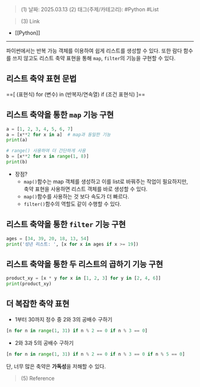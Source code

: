 >(1) 날짜: 2025.03.13
>(2) 태그(주제/카테고리): #Python #List 

>(3) Link
- [[Python]]
---

파이썬에서는 반복 가능 객체를 이용하여 쉽게 리스트를 생성할 수 있다. 또한 람다 함수를 쓰지 않고도 리스트 축약 표현을 통해 `map`, `filter`의 기능을 구현할 수 있다.

## 리스트 축약 표현 문법
==[ (표현식) for (변수) in (반복자/연속열) if (조건 표현식) ]==

## 리스트 축약을 통한 `map` 기능 구현
``` python
a = [1, 2, 3, 4, 5, 6, 7]
a = [x**2 for x in a]  # map과 동일한 기능
print(a)

# range() 사용하여 더 간단하게 사용
b = [x**2 for x in range(1, 8)]
print(b)
```

- 장점?
	- `map()`함수는 map 객체를 생성하고 이를 list로 바꿔주는 작업이 필요하지만, 축약 표현을 사용하면 리스트 객체를 바로 생성할 수 있다.
	- `map()`함수를 사용하는 것 보다 속도가 더 빠르다.
	- `filter()`함수의 역할도 같이 수행할 수 있다.

## 리스트 축약을 통한 `filter` 기능 구현
``` python
ages = [34, 39, 20, 18, 13, 54]
print('성년 리스트: ', [x for x in ages if x >= 19])
```

## 리스트 축약을 통한 두 리스트의 곱하기 기능 구현
``` python
product_xy = [x * y for x in [1, 2, 3] for y in [2, 4, 6]]
print(product_xy)
```

## 더 복잡한 축약 표현
- 1부터 30까지 정수 중 2와 3의 공배수 구하기
``` python
[n for n in range(1, 31) if n % 2 == 0 if n % 3 == 0]
```

- 2와 3과 5의 공배수 구하기
``` python
[n for n in range(1, 31) if n % 2 == 0 if n % 3 == 0 if n % 5 == 0]
```

단, 너무 많은 축약은 **가독성**을 저해할 수 있다.


>(5) Reference

